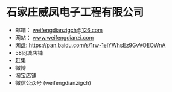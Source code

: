 # 石家庄威凤电子工程有限公司

- 邮箱： weifengdianzigch@126.com
- 网站： www.weifengdianzi.com
- 网盘:  https://pan.baidu.com/s/1rw-1eIYWhsEz9GvVOEOWnA
- 58同城店铺
- 赶集
- 微博 
- 淘宝店铺 
- 微信公众号 (weifengdianzigch)
